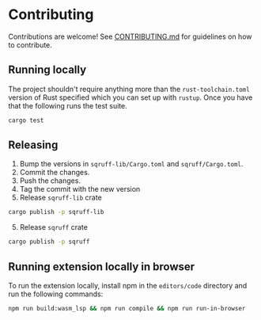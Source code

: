 # Contributing

Contributions are welcome! See [CONTRIBUTING.md](./CONTRIBUTING.md) for guidelines on how to contribute.

## Running locally

The project shouldn't require anything more than the `rust-toolchain.toml` version of Rust specified which you can set up with `rustup`. Once you have that the following runs the test suite. 

```bash
cargo test
```

## Releasing

1. Bump the versions in `sqruff-lib/Cargo.toml` and `sqruff/Cargo.toml`.
2. Commit the changes.
3. Push the changes.
4. Tag the commit with the new version
5. Release `sqruff-lib` crate

```bash
cargo publish -p sqruff-lib
```

5. Release `sqruff` crate

```bash
cargo publish -p sqruff
```

## Running extension locally in browser

To run the extension locally, install npm in the `editors/code` directory and run the following commands:

```bash
npm run build:wasm_lsp && npm run compile && npm run run-in-browser
```

